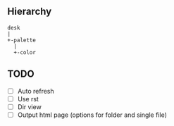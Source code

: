 ## Hierarchy

    desk
    |
    +-palette
      |
      +-color


## TODO

- [ ] Auto refresh
- [ ] Use rst
- [ ] Dir view
- [ ] Output html page (options for folder and single file)
